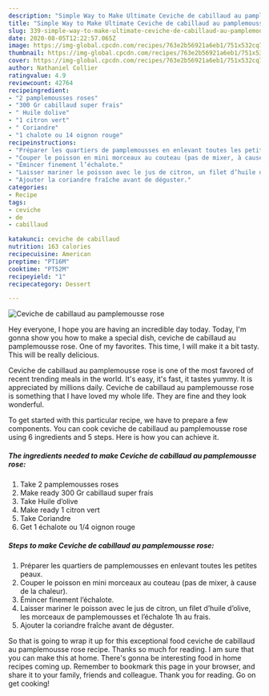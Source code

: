 ```yaml
---
description: "Simple Way to Make Ultimate Ceviche de cabillaud au pamplemousse rose"
title: "Simple Way to Make Ultimate Ceviche de cabillaud au pamplemousse rose"
slug: 339-simple-way-to-make-ultimate-ceviche-de-cabillaud-au-pamplemousse-rose
date: 2020-08-05T12:22:57.065Z
image: https://img-global.cpcdn.com/recipes/763e2b56921a6eb1/751x532cq70/ceviche-de-cabillaud-au-pamplemousse-rose-photo-principale-de-la-recette.jpg
thumbnail: https://img-global.cpcdn.com/recipes/763e2b56921a6eb1/751x532cq70/ceviche-de-cabillaud-au-pamplemousse-rose-photo-principale-de-la-recette.jpg
cover: https://img-global.cpcdn.com/recipes/763e2b56921a6eb1/751x532cq70/ceviche-de-cabillaud-au-pamplemousse-rose-photo-principale-de-la-recette.jpg
author: Nathaniel Collier
ratingvalue: 4.9
reviewcount: 42764
recipeingredient:
- "2 pamplemousses roses"
- "300 Gr cabillaud super frais"
- " Huile dolive"
- "1 citron vert"
- " Coriandre"
- "1 chalote ou 14 oignon rouge"
recipeinstructions:
- "Préparer les quartiers de pamplemousses en enlevant toutes les petites peaux."
- "Couper le poisson en mini morceaux au couteau (pas de mixer, à cause de la chaleur)."
- "Émincer finement l’échalote."
- "Laisser mariner le poisson avec le jus de citron, un filet d’huile d’olive, les morceaux de pamplemousses et l’échalote 1h au frais."
- "Ajouter la coriandre fraîche avant de déguster."
categories:
- Recipe
tags:
- ceviche
- de
- cabillaud

katakunci: ceviche de cabillaud 
nutrition: 163 calories
recipecuisine: American
preptime: "PT16M"
cooktime: "PT52M"
recipeyield: "1"
recipecategory: Dessert

---
```



![Ceviche de cabillaud au pamplemousse rose](https://img-global.cpcdn.com/recipes/763e2b56921a6eb1/751x532cq70/ceviche-de-cabillaud-au-pamplemousse-rose-photo-principale-de-la-recette.jpg)

Hey everyone, I hope you are having an incredible day today. Today, I'm gonna show you how to make a special dish, ceviche de cabillaud au pamplemousse rose. One of my favorites. This time, I will make it a bit tasty. This will be really delicious.



Ceviche de cabillaud au pamplemousse rose is one of the most favored of recent trending meals in the world. It's easy, it's fast, it tastes yummy. It is appreciated by millions daily. Ceviche de cabillaud au pamplemousse rose is something that I have loved my whole life. They are fine and they look wonderful.


To get started with this particular recipe, we have to prepare a few components. You can cook ceviche de cabillaud au pamplemousse rose using 6 ingredients and 5 steps. Here is how you can achieve it.

<!--inarticleads1-->

##### The ingredients needed to make Ceviche de cabillaud au pamplemousse rose:

1. Take 2 pamplemousses roses
1. Make ready 300 Gr cabillaud super frais
1. Take  Huile d’olive
1. Make ready 1 citron vert
1. Take  Coriandre
1. Get 1 échalote ou 1/4 oignon rouge




<!--inarticleads2-->

##### Steps to make Ceviche de cabillaud au pamplemousse rose:

1. Préparer les quartiers de pamplemousses en enlevant toutes les petites peaux.
1. Couper le poisson en mini morceaux au couteau (pas de mixer, à cause de la chaleur).
1. Émincer finement l’échalote.
1. Laisser mariner le poisson avec le jus de citron, un filet d’huile d’olive, les morceaux de pamplemousses et l’échalote 1h au frais.
1. Ajouter la coriandre fraîche avant de déguster.




So that is going to wrap it up for this exceptional food ceviche de cabillaud au pamplemousse rose recipe. Thanks so much for reading. I am sure that you can make this at home. There's gonna be interesting food in home recipes coming up. Remember to bookmark this page in your browser, and share it to your family, friends and colleague. Thank you for reading. Go on get cooking!
